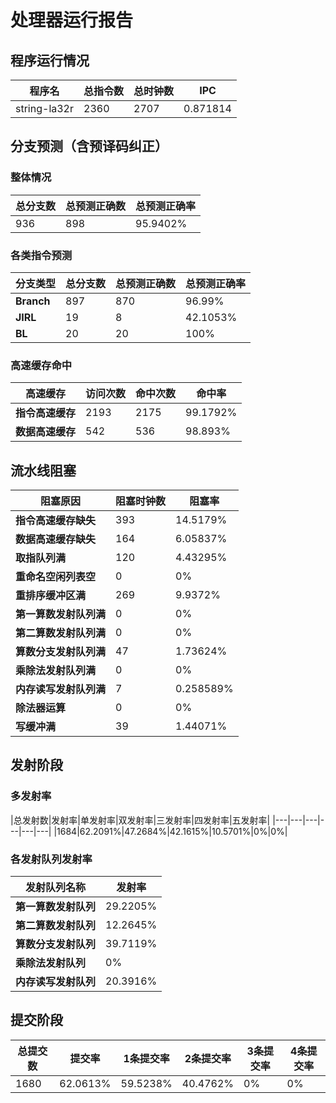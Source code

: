 # 处理器运行报告
## 程序运行情况
|程序名|总指令数|总时钟数|IPC|
|---|---|---|---|
|string-la32r|2360|2707|0.871814|

## 分支预测（含预译码纠正）
### 整体情况
|总分支数|总预测正确数|总预测正确率|
|---|---|---|
|936|898|95.9402%|

### 各类指令预测
|分支类型|总分支数|总预测正确数|总预测正确率|
|---|---|---|---|
|**Branch**| 897 | 870 | 96.99%|
|**JIRL**| 19 | 8 | 42.1053%|
|**BL**| 20 | 20 | 100%|

### 高速缓存命中
|高速缓存|访问次数|命中次数|命中率|
|---|---|---|---|
|**指令高速缓存**| 2193 | 2175 | 99.1792%|
|**数据高速缓存**| 542 | 536 | 98.893%|
## 流水线阻塞
|阻塞原因|阻塞时钟数|阻塞率|
|---|---|---|
|**指令高速缓存缺失**| 393 | 14.5179%|
|**数据高速缓存缺失**| 164 | 6.05837%|
|**取指队列满**| 120 | 4.43295%|
|**重命名空闲列表空**|0 | 0%|
|**重排序缓冲区满**|269 | 9.9372%|
|**第一算数发射队列满**|0 | 0%|
|**第二算数发射队列满**|0 | 0%|
|**算数分支发射队列满**|47 | 1.73624%|
|**乘除法发射队列满**|0 | 0%|
|**内存读写发射队列满**|7 | 0.258589%|
|**除法器运算**|0 | 0%|
|**写缓冲满**|39 | 1.44071%|

## 发射阶段
### 多发射率
|总发射数|发射率|单发射率|双发射率|三发射率|四发射率|五发射率|
|---|---|---|---|---|---|
|1684|62.2091%|47.2684%|42.1615%|10.5701%|0%|0%|

### 各发射队列发射率
|发射队列名称|发射率|
|---|---|
|**第一算数发射队列**|29.2205%|
|**第二算数发射队列**|12.2645%|
|**算数分支发射队列**|39.7119%|
|**乘除法发射队列**|0%|
|**内存读写发射队列**|20.3916%|

## 提交阶段
|总提交数|提交率|1条提交率|2条提交率|3条提交率|4条提交率|
|---|---|---|---|---|---|
|1680|62.0613%|59.5238%|40.4762%|0%|0%|
